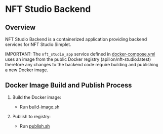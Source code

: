 # NFT Studio Backend

## Overview

NFT Studio Backend is a containerized application providing backend services for NFT Studio Simplet.

IMPORTANT: The `nft_studio_app` service defined in [docker-compose.yml](./docker-compose.yml) uses an 
image from the public Docker registry (apillon/nft-studio:latest) therefore any changes to the backend 
code require building and publishing a new Docker image.

## Docker Image Build and Publish Process

1. Build the Docker image:
    - Run [build-image.sh](./build-image.sh)

2. Publish to registry:
    - Run [publish.sh](./publish.sh)